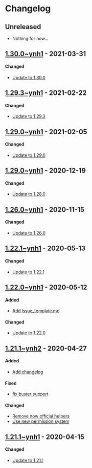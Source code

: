 Changelog
=========

## Unreleased
- Nothing for now...

## [1.30.0~ynh1](https://github.com/YunoHost-Apps/netdata_ynh/pull/61) - 2021-03-31

#### Changed
* [Update to 1.30.0](https://github.com/YunoHost-Apps/netdata_ynh/pull/60)

## [1.29.3~ynh1](https://github.com/YunoHost-Apps/netdata_ynh/pull/59) - 2021-02-22

#### Changed
* [Update to 1.29.3](https://github.com/YunoHost-Apps/netdata_ynh/pull/58)
## [1.29.0~ynh1](https://github.com/YunoHost-Apps/netdata_ynh/pull/57) - 2021-02-05

#### Changed
* [Update to 1.29.0](https://github.com/YunoHost-Apps/netdata_ynh/pull/56)

## [1.29.0~ynh1](https://github.com/YunoHost-Apps/netdata_ynh/pull/50) - 2020-12-19

#### Changed
* [Update to 1.28.0](https://github.com/YunoHost-Apps/netdata_ynh/pull/50)

## [1.26.0~ynh1](https://github.com/YunoHost-Apps/netdata_ynh/pull/50) - 2020-11-15

#### Changed
* [Update to 1.26.0](https://github.com/YunoHost-Apps/netdata_ynh/pull/50)

## [1.22.1~ynh1](https://github.com/YunoHost-Apps/netdata_ynh/pull/48) - 2020-05-13

#### Changed
* [Update to 1.22.1](https://github.com/YunoHost-Apps/netdata_ynh/pull/48)

## [1.22.0~ynh1](https://github.com/YunoHost-Apps/netdata_ynh/pull/47) - 2020-05-12

#### Added
* [Add issue_template.md](https://github.com/YunoHost-Apps/netdata_ynh/pull/46)

#### Changed
* [Update to 1.22.0](https://github.com/YunoHost-Apps/netdata_ynh/pull/46)

## [1.21.1~ynh2](https://github.com/YunoHost-Apps/netdata_ynh/pull/44) - 2020-04-27

#### Added
* [Add changelog]()

#### Fixed
* [fix buster support]()

#### Changed
* [Remove now official helpers]()
* [Use new permission system]()

## [1.21.1~ynh1](https://github.com/YunoHost-Apps/netdata_ynh/pull/41) - 2020-04-15

#### Changed
* [Update to 1.21.1]()
